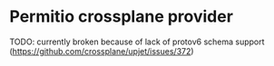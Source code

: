 # Permitio crossplane provider

TODO: currently broken because of lack of protov6 schema support (https://github.com/crossplane/upjet/issues/372)
